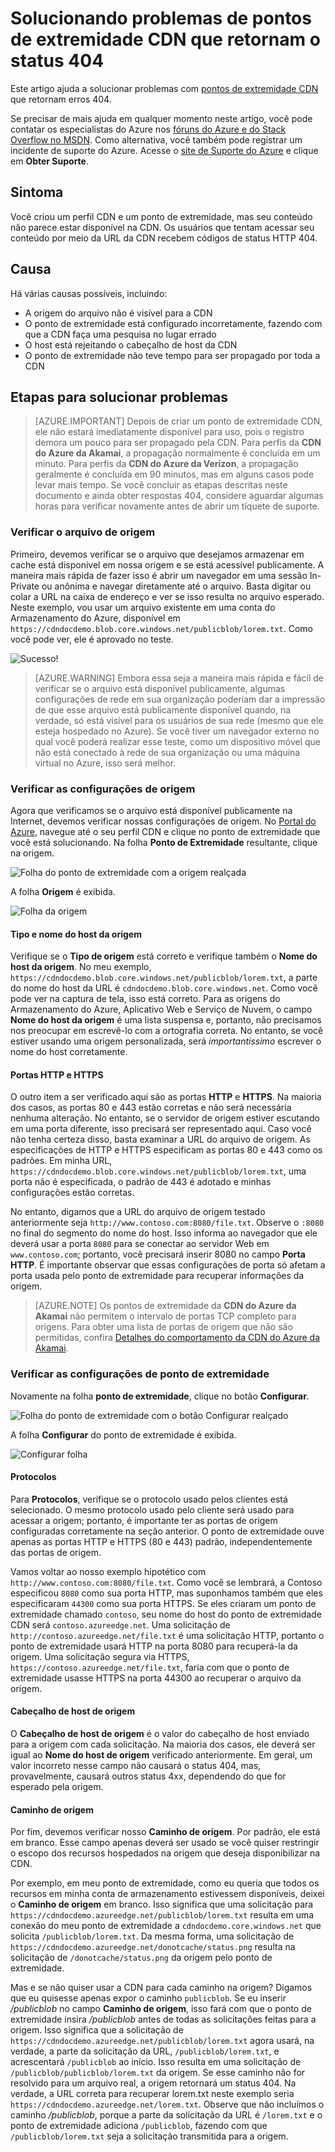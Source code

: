 <properties
	pageTitle="CDN - Solucionando problemas de pontos de extremidade CDN que retornam o status 404"
	description="Solucionar códigos de resposta 404 com pontos de extremidade CDN."
	services="cdn"
	documentationCenter=".NET"
	authors="camsoper"
	manager="erikre"
	editor=""/>

<tags
	ms.service="cdn"
	ms.workload="tbd"
	ms.tgt_pltfrm="na"
	ms.devlang="na"
	ms.topic="article"
	ms.date="05/11/2016"
	ms.author="casoper"/>
    
# Solucionando problemas de pontos de extremidade CDN que retornam o status 404

Este artigo ajuda a solucionar problemas com [pontos de extremidade CDN](cdn-create-new-endpoint.md) que retornam erros 404.

Se precisar de mais ajuda em qualquer momento neste artigo, você pode contatar os especialistas do Azure nos [fóruns do Azure e do Stack Overflow no MSDN](https://azure.microsoft.com/support/forums/). Como alternativa, você também pode registrar um incidente de suporte do Azure. Acesse o [site de Suporte do Azure](https://azure.microsoft.com/support/options/) e clique em **Obter Suporte**.

## Sintoma

Você criou um perfil CDN e um ponto de extremidade, mas seu conteúdo não parece estar disponível na CDN. Os usuários que tentam acessar seu conteúdo por meio da URL da CDN recebem códigos de status HTTP 404.

## Causa

Há várias causas possíveis, incluindo:

- A origem do arquivo não é visível para a CDN
- O ponto de extremidade está configurado incorretamente, fazendo com que a CDN faça uma pesquisa no lugar errado
- O host está rejeitando o cabeçalho de host da CDN
- O ponto de extremidade não teve tempo para ser propagado por toda a CDN

## Etapas para solucionar problemas

> [AZURE.IMPORTANT] Depois de criar um ponto de extremidade CDN, ele não estará imediatamente disponível para uso, pois o registro demora um pouco para ser propagado pela CDN. Para perfis da <b>CDN do Azure da Akamai</b>, a propagação normalmente é concluída em um minuto. Para perfis da <b>CDN do Azure da Verizon</b>, a propagação geralmente é concluída em 90 minutos, mas em alguns casos pode levar mais tempo. Se você concluir as etapas descritas neste documento e ainda obter respostas 404, considere aguardar algumas horas para verificar novamente antes de abrir um tíquete de suporte.

### Verificar o arquivo de origem

Primeiro, devemos verificar se o arquivo que desejamos armazenar em cache está disponível em nossa origem e se está acessível publicamente. A maneira mais rápida de fazer isso é abrir um navegador em uma sessão In-Private ou anônima e navegar diretamente até o arquivo. Basta digitar ou colar a URL na caixa de endereço e ver se isso resulta no arquivo esperado. Neste exemplo, vou usar um arquivo existente em uma conta do Armazenamento do Azure, disponível em `https://cdndocdemo.blob.core.windows.net/publicblob/lorem.txt`. Como você pode ver, ele é aprovado no teste.

![Sucesso!](./media/cdn-troubleshoot-endpoint/cdn-origin-file.png)

> [AZURE.WARNING] Embora essa seja a maneira mais rápida e fácil de verificar se o arquivo está disponível publicamente, algumas configurações de rede em sua organização poderiam dar a impressão de que esse arquivo está publicamente disponível quando, na verdade, só está visível para os usuários de sua rede (mesmo que ele esteja hospedado no Azure). Se você tiver um navegador externo no qual você poderá realizar esse teste, como um dispositivo móvel que não está conectado à rede de sua organização ou uma máquina virtual no Azure, isso será melhor.

### Verificar as configurações de origem

Agora que verificamos se o arquivo está disponível publicamente na Internet, devemos verificar nossas configurações de origem. No [Portal do Azure](https://portal.azure.com), navegue até o seu perfil CDN e clique no ponto de extremidade que você está solucionando. Na folha **Ponto de Extremidade** resultante, clique na origem.

![Folha do ponto de extremidade com a origem realçada](./media/cdn-troubleshoot-endpoint/cdn-endpoint.png)

A folha **Origem** é exibida.

![Folha da origem](./media/cdn-troubleshoot-endpoint/cdn-origin-settings.png)

#### Tipo e nome do host da origem

Verifique se o **Tipo de origem** está correto e verifique também o **Nome do host da origem**. No meu exemplo, `https://cdndocdemo.blob.core.windows.net/publicblob/lorem.txt`, a parte do nome do host da URL é `cdndocdemo.blob.core.windows.net`. Como você pode ver na captura de tela, isso está correto. Para as origens do Armazenamento do Azure, Aplicativo Web e Serviço de Nuvem, o campo **Nome do host da origem** é uma lista suspensa e, portanto, não precisamos nos preocupar em escrevê-lo com a ortografia correta. No entanto, se você estiver usando uma origem personalizada, será *importantíssimo* escrever o nome do host corretamente.

#### Portas HTTP e HTTPS

O outro item a ser verificado aqui são as portas **HTTP** e **HTTPS**. Na maioria dos casos, as portas 80 e 443 estão corretas e não será necessária nenhuma alteração. No entanto, se o servidor de origem estiver escutando em uma porta diferente, isso precisará ser representado aqui. Caso você não tenha certeza disso, basta examinar a URL do arquivo de origem. As especificações de HTTP e HTTPS especificam as portas 80 e 443 como os padrões. Em minha URL, `https://cdndocdemo.blob.core.windows.net/publicblob/lorem.txt`, uma porta não é especificada, o padrão de 443 é adotado e minhas configurações estão corretas.

No entanto, digamos que a URL do arquivo de origem testado anteriormente seja `http://www.contoso.com:8080/file.txt`. Observe o `:8080` no final do segmento do nome do host. Isso informa ao navegador que ele deverá usar a porta `8080` para se conectar ao servidor Web em `www.contoso.com`; portanto, você precisará inserir 8080 no campo **Porta HTTP**. É importante observar que essas configurações de porta só afetam a porta usada pelo ponto de extremidade para recuperar informações da origem.

> [AZURE.NOTE] Os pontos de extremidade da **CDN do Azure da Akamai** não permitem o intervalo de portas TCP completo para origens. Para obter uma lista de portas de origem que não são permitidas, confira [Detalhes do comportamento da CDN do Azure da Akamai](cdn-akamai-behavior-details.md).
  
### Verificar as configurações de ponto de extremidade

Novamente na folha **ponto de extremidade**, clique no botão **Configurar**.

![Folha do ponto de extremidade com o botão Configurar realçado](./media/cdn-troubleshoot-endpoint/cdn-endpoint-configure-button.png)

A folha **Configurar** do ponto de extremidade é exibida.

![Configurar folha](./media/cdn-troubleshoot-endpoint/cdn-configure.png)

#### Protocolos

Para **Protocolos**, verifique se o protocolo usado pelos clientes está selecionado. O mesmo protocolo usado pelo cliente será usado para acessar a origem; portanto, é importante ter as portas de origem configuradas corretamente na seção anterior. O ponto de extremidade ouve apenas as portas HTTP e HTTPS (80 e 443) padrão, independentemente das portas de origem.

Vamos voltar ao nosso exemplo hipotético com `http://www.contoso.com:8080/file.txt`. Como você se lembrará, a Contoso especificou `8080` como sua porta HTTP, mas suponhamos também que eles especificaram `44300` como sua porta HTTPS. Se eles criaram um ponto de extremidade chamado `contoso`, seu nome do host do ponto de extremidade CDN será `contoso.azureedge.net`. Uma solicitação de `http://contoso.azureedge.net/file.txt` é uma solicitação HTTP, portanto o ponto de extremidade usará HTTP na porta 8080 para recuperá-la da origem. Uma solicitação segura via HTTPS, `https://contoso.azureedge.net/file.txt`, faria com que o ponto de extremidade usasse HTTPS na porta 44300 ao recuperar o arquivo da origem.

#### Cabeçalho de host de origem

O **Cabeçalho de host de origem** é o valor do cabeçalho de host enviado para a origem com cada solicitação. Na maioria dos casos, ele deverá ser igual ao **Nome do host de origem** verificado anteriormente. Em geral, um valor incorreto nesse campo não causará o status 404, mas, provavelmente, causará outros status 4xx, dependendo do que for esperado pela origem.

#### Caminho de origem

Por fim, devemos verificar nosso **Caminho de origem**. Por padrão, ele está em branco. Esse campo apenas deverá ser usado se você quiser restringir o escopo dos recursos hospedados na origem que deseja disponibilizar na CDN.

Por exemplo, em meu ponto de extremidade, como eu queria que todos os recursos em minha conta de armazenamento estivessem disponíveis, deixei o **Caminho de origem** em branco. Isso significa que uma solicitação para `https://cdndocdemo.azureedge.net/publicblob/lorem.txt` resulta em uma conexão do meu ponto de extremidade a `cdndocdemo.core.windows.net` que solicita `/publicblob/lorem.txt`. Da mesma forma, uma solicitação de `https://cdndocdemo.azureedge.net/donotcache/status.png` resulta na solicitação de `/donotcache/status.png` da origem pelo ponto de extremidade.

Mas e se não quiser usar a CDN para cada caminho na origem? Digamos que eu quisesse apenas expor o caminho `publicblob`. Se eu inserir */publicblob* no campo **Caminho de origem**, isso fará com que o ponto de extremidade insira */publicblob* antes de todas as solicitações feitas para a origem. Isso significa que a solicitação de `https://cdndocdemo.azureedge.net/publicblob/lorem.txt` agora usará, na verdade, a parte da solicitação da URL, `/publicblob/lorem.txt`, e acrescentará `/publicblob` ao início. Isso resulta em uma solicitação de `/publicblob/publicblob/lorem.txt` da origem. Se esse caminho não for resolvido para um arquivo real, a origem retornará um status 404. Na verdade, a URL correta para recuperar lorem.txt neste exemplo seria `https://cdndocdemo.azureedge.net/lorem.txt`. Observe que não incluímos o caminho */publicblob*, porque a parte da solicitação da URL é `/lorem.txt` e o ponto de extremidade adiciona `/publicblob`, fazendo com que `/publicblob/lorem.txt` seja a solicitação transmitida para a origem.

<!---HONumber=AcomDC_0518_2016-->